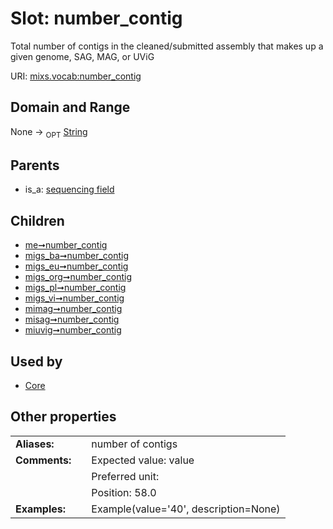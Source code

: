 
# Slot: number_contig


Total number of contigs in the cleaned/submitted assembly that makes up a given genome, SAG, MAG, or UViG

URI: [mixs.vocab:number_contig](https://w3id.org/mixs/vocab/number_contig)


## Domain and Range

None ->  <sub>OPT</sub> [String](types/String.md)

## Parents

 *  is_a: [sequencing field](sequencing_field.md)

## Children

 *  [me➞number_contig](me_number_contig.md)
 *  [migs_ba➞number_contig](migs_ba_number_contig.md)
 *  [migs_eu➞number_contig](migs_eu_number_contig.md)
 *  [migs_org➞number_contig](migs_org_number_contig.md)
 *  [migs_pl➞number_contig](migs_pl_number_contig.md)
 *  [migs_vi➞number_contig](migs_vi_number_contig.md)
 *  [mimag➞number_contig](mimag_number_contig.md)
 *  [misag➞number_contig](misag_number_contig.md)
 *  [miuvig➞number_contig](miuvig_number_contig.md)

## Used by

 * [Core](Core.md)

## Other properties

|  |  |  |
| --- | --- | --- |
| **Aliases:** | | number of contigs |
| **Comments:** | | Expected value: value |
|  | | Preferred unit:  |
|  | | Position: 58.0 |
| **Examples:** | | Example(value='40', description=None) |

